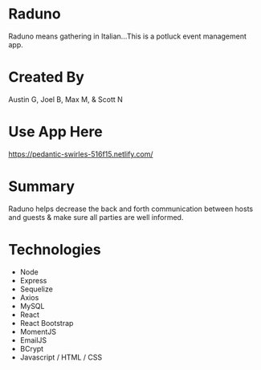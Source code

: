 # Raduno
Raduno means gathering in Italian...This is a potluck event management app.

# Created By
Austin G, Joel B, Max M, & Scott N

# Use App Here
https://pedantic-swirles-516f15.netlify.com/

# Summary 
Raduno helps decrease the back and forth communication between hosts and guests & make sure all parties are well informed.

# Technologies
* Node
* Express
* Sequelize
* Axios
* MySQL
* React
* React Bootstrap
* MomentJS
* EmailJS
* BCrypt
* Javascript / HTML / CSS

